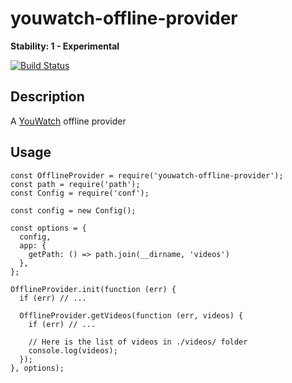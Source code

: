 # youwatch-offline-provider
**Stability: 1 - Experimental**

[![Build Status](https://travis-ci.org/yannbertrand/youwatch-offline-provider.svg?branch=master)](https://travis-ci.org/yannbertrand/youwatch-offline-provider)

## Description
A [YouWatch](https://github.com/yannbertrand/YouWatch) offline provider

## Usage
```
const OfflineProvider = require('youwatch-offline-provider');
const path = require('path');
const Config = require('conf');

const config = new Config();

const options = {
  config,
  app: {
    getPath: () => path.join(__dirname, 'videos')
  },
};

OfflineProvider.init(function (err) {
  if (err) // ...

  OfflineProvider.getVideos(function (err, videos) {
    if (err) // ...

    // Here is the list of videos in ./videos/ folder
    console.log(videos);
  });
}, options);

```
